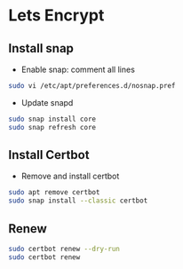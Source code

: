 # Lets Encrypt

## Install snap
- Enable snap: comment all lines
```bash
sudo vi /etc/apt/preferences.d/nosnap.pref
```

- Update snapd
```bash
sudo snap install core
sudo snap refresh core
```

## Install Certbot
- Remove and install certbot
```bash
sudo apt remove certbot
sudo snap install --classic certbot
```

## Renew

```bash
sudo certbot renew --dry-run
sudo certbot renew
```
